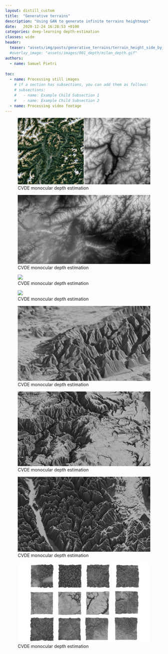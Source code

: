 ```yaml
---
layout: distill_custom
title:  "Generative terrains"
description: "Using GAN to generate infinite terrains heightmaps"
date:   2020-12-24 16:28:53 +0100
categories: deep-learning depth-estimation
classes: wide
header:
  teaser: "assets/img/posts/generative_terrains/terrain_height_side_by_side.png"
  #overlay_image: "assets/images/001_depth/milan_depth.gif"
authors:
  - name: Samuel Pietri

toc:
  - name: Processing still images
    # if a section has subsections, you can add them as follows:
    # subsections:
    #   - name: Example Child Subsection 1
    #   - name: Example Child Subsection 2
  - name: Processing video footage
---
```


<figure>
    <img src="/assets/img/posts/generative_terrains/terrain_height_side_by_side.png">
    <figcaption>CVDE monocular depth estimation</figcaption>
</figure>

<figure>
    <img src="/assets/img/posts/generative_terrains/heightmapper-1628857279748.png">
    <figcaption>CVDE monocular depth estimation</figcaption>
</figure>



<figure>
    <img src="/assets/img/posts/generative_terrains/terrain_training.gif">
    <figcaption>CVDE monocular depth estimation</figcaption>
</figure>



<figure>
    <img src="/assets/img/posts/generative_terrains/terrain_gan.gif">
    <figcaption>CVDE monocular depth estimation</figcaption>
</figure>




<figure>
    <img src="/assets/img/posts/generative_terrains/terrain_render_001.png">
    <figcaption>CVDE monocular depth estimation</figcaption>
</figure>



<figure>
    <img src="/assets/img/posts/generative_terrains/terrain_render_002.png">
    <figcaption>CVDE monocular depth estimation</figcaption>
</figure>


<figure>
    <img src="/assets/img/posts/generative_terrains/terrain_render_003.png">
    <figcaption>CVDE monocular depth estimation</figcaption>
</figure>



<figure>
    <img src="/assets/img/posts/generative_terrains/terrain_collage.png">
    <figcaption>CVDE monocular depth estimation</figcaption>
</figure>

